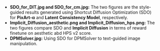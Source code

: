 * **SDO_for_DIT.jpg and SDO_for_cm.jpg:** The two figures are the style-guided results generated using Shortcut Diffusion Optimization (SDO) for **PixArt-α** and **Latent Consistency Model**, respectively.
* **Implicit_Diffusion_aesthetic.png and Implicit_Diffusion_hps.png:** The two figures compare SDO and **Implicit Diffusion** in terms of reward finetune on aesthetic abd HPS v2 score.
* **DPMSolver.jpg:** Using SDO for DPMSolver to text-guided image manipulation.
